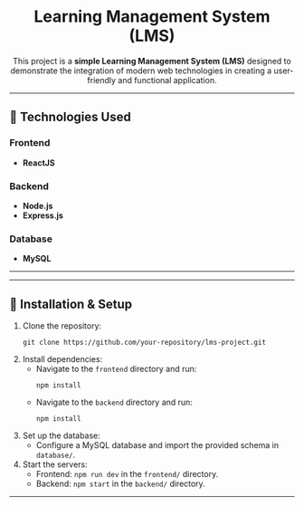 <h1 align="center">Learning Management System (LMS)</h1>

<p align="center">
  This project is a <strong>simple Learning Management System (LMS)</strong> designed to demonstrate the integration of modern web technologies in creating a user-friendly and functional application.
</p>

---

<h2>🚀 Technologies Used</h2>

<h3>Frontend</h3>
<ul>
  <li><strong>ReactJS</strong></li>
</ul>

<h3>Backend</h3>
<ul>
  <li><strong>Node.js</strong></li>
  <li><strong>Express.js</strong></li>
</ul>

<h3>Database</h3>
<ul>
  <li><strong>MySQL</strong></li>
</ul>

---

---

<h2>🔧 Installation & Setup</h2>

<ol>
  <li>Clone the repository:
    <pre><code>git clone https://github.com/your-repository/lms-project.git</code></pre>
  </li>
  <li>Install dependencies:
    <ul>
      <li>Navigate to the <code>frontend</code> directory and run:
        <pre><code>npm install</code></pre>
      </li>
      <li>Navigate to the <code>backend</code> directory and run:
        <pre><code>npm install</code></pre>
      </li>
    </ul>
  </li>
  <li>Set up the database:
    <ul>
      <li>Configure a MySQL database and import the provided schema in <code>database/</code>.</li>
    </ul>
  </li>
  <li>Start the servers:
    <ul>
      <li>Frontend: <code>npm run dev</code> in the <code>frontend/</code> directory.</li>
      <li>Backend: <code>npm start</code> in the <code>backend/</code> directory.</li>
    </ul>
  </li>
</ol>

---
